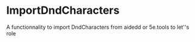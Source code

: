 # ImportDndCharacters
A functionnality to import DndCharacters from aidedd or 5e.tools to let\''s role
